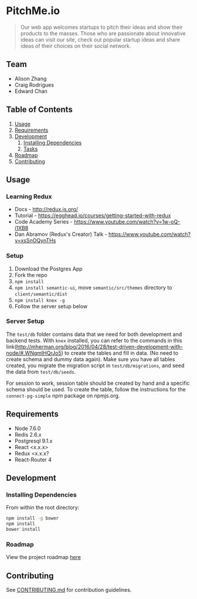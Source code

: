 # PitchMe.io
> Our web app welcomes startups to pitch their ideas and show their products to the masses. Those who are passionate about innovative ideas can visit our site, check out popular startup ideas and share ideas of their choices on their social network.
## Team
  - Alison Zhang
  - Craig Rodrigues
  - Edward Chan

## Table of Contents
1. [Usage](#Usage)
1. [Requirements](#requirements)
1. [Development](#development)
    1. [Installing Dependencies](#installing-dependencies)
    1. [Tasks](#tasks)
1. [Roadmap](#roadmap)
1. [Contributing](#contributing)

## Usage

### Learning Redux
  - Docs - http://redux.js.org/
  - Tutorial - https://egghead.io/courses/getting-started-with-redux
  - Code Academy Series - https://www.youtube.com/watch?v=1w-oQ-i1XB8
  - Dan Abramov (Redux's Creator) Talk - https://www.youtube.com/watch?v=xsSnOQynTHs

### Setup

1. Download the Postgres App
2. Fork the repo
3. `npm install`
4. `npm install semantic-ui`, move `semantic/src/themes` directory to `client/semantic/dist`
5. `npm install knex -g`
6. Follow the server setup below

### Server Setup
The `test/db` folder contains data that we need for both development and backend tests. With `knex` installed, you can refer to the commands in this link(http://mherman.org/blog/2016/04/28/test-driven-development-with-node/#.WNqmIHQrJo5) to create the tables and fill in data. (No need to create schema and dummy data again). Make sure you have all tables created, you migrate the migration script in `test/db/migrations`, and seed the data from `test/db/seeds`.

For session to work, session table should be created by hand and a specific schema should be used. To create the table, follow the instructions for the `connect-pg-simple` npm package on npmjs.org.

## Requirements
- Node 7.6.0
- Redis 2.6.x
- Postgresql 9.1.x
- React <x.x.x>
- Redux <x.x.x?
- React-Router 4
## Development
### Installing Dependencies
From within the root directory:
```sh
npm install -g bower
npm install
bower install
```
### Roadmap
View the project roadmap [here](LINK_TO_DOC)


## Contributing
See [CONTRIBUTING.md](CONTRIBUTING.md) for contribution guidelines.
